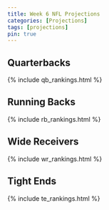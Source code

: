 ```yaml
---
title: Week 6 NFL Projections
categories: [Projections]
tags: [projections]
pin: true
---
```


## Quarterbacks

{% include qb_rankings.html %}

## Running Backs

{% include rb_rankings.html %}

## Wide Receivers

{% include wr_rankings.html %}

## Tight Ends

{% include te_rankings.html %}